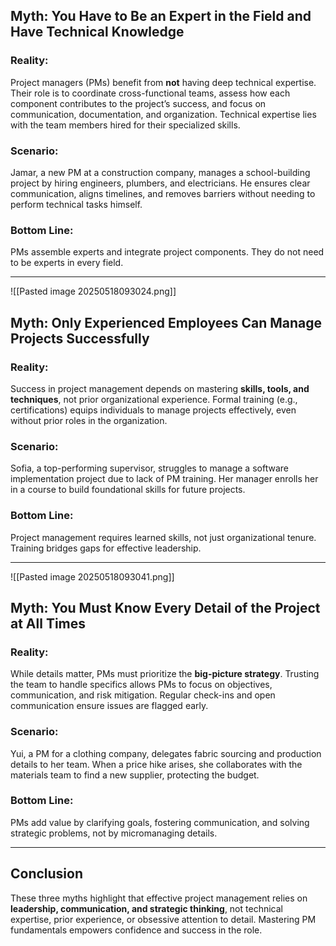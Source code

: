 


## Myth: You Have to Be an Expert in the Field and Have Technical Knowledge
### Reality:
Project managers (PMs) benefit from **not** having deep technical expertise. Their role is to coordinate cross-functional teams, assess how each component contributes to the project’s success, and focus on communication, documentation, and organization. Technical expertise lies with the team members hired for their specialized skills.

### Scenario:
Jamar, a new PM at a construction company, manages a school-building project by hiring engineers, plumbers, and electricians. He ensures clear communication, aligns timelines, and removes barriers without needing to perform technical tasks himself.

### Bottom Line:
PMs assemble experts and integrate project components. They do not need to be experts in every field.

---


![[Pasted image 20250518093024.png]]
## Myth: Only Experienced Employees Can Manage Projects Successfully
### Reality:
Success in project management depends on mastering **skills, tools, and techniques**, not prior organizational experience. Formal training (e.g., certifications) equips individuals to manage projects effectively, even without prior roles in the organization.

### Scenario:
Sofia, a top-performing supervisor, struggles to manage a software implementation project due to lack of PM training. Her manager enrolls her in a course to build foundational skills for future projects.

### Bottom Line:
Project management requires learned skills, not just organizational tenure. Training bridges gaps for effective leadership.

---


![[Pasted image 20250518093041.png]]
## Myth: You Must Know Every Detail of the Project at All Times
### Reality:
While details matter, PMs must prioritize the **big-picture strategy**. Trusting the team to handle specifics allows PMs to focus on objectives, communication, and risk mitigation. Regular check-ins and open communication ensure issues are flagged early.

### Scenario:
Yui, a PM for a clothing company, delegates fabric sourcing and production details to her team. When a price hike arises, she collaborates with the materials team to find a new supplier, protecting the budget.

### Bottom Line:
PMs add value by clarifying goals, fostering communication, and solving strategic problems, not by micromanaging details.

---

## Conclusion
These three myths highlight that effective project management relies on **leadership, communication, and strategic thinking**, not technical expertise, prior experience, or obsessive attention to detail. Mastering PM fundamentals empowers confidence and success in the role.
